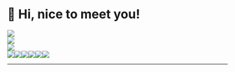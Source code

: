 # 👋 Hi, nice to meet you!
 
![](https://github-readme-stats.vercel.app/api?username=MDAlviano&theme=radical&hide_border=false&include_all_commits=false&count_private=false)<br/>
![](https://github-readme-streak-stats.herokuapp.com/?user=MDAlviano&theme=radical&hide_border=false)<br/>
![](https://github-readme-stats.vercel.app/api/top-langs/?username=MDAlviano&theme=radical&hide_border=false&include_all_commits=false&count_private=false&layout=compact)<br/>
![](https://img.shields.io/badge/-%237F52FF.svg?style=for-the-badge&logo=kotlin&logoColor=white)![](https://img.shields.io/badge/o-%237F52FF.svg?style=for-the-badge&logo=&logoColor=white)![](https://img.shields.io/badge/t-%237F52FF.svg?style=for-the-badge&logo=&logoColor=white)![](https://img.shields.io/badge/l-%237F52FF.svg?style=for-the-badge&logo=&logoColor=white)![](https://img.shields.io/badge/i-%237F52FF.svg?style=for-the-badge&logo=&logoColor=white)![](https://img.shields.io/badge/n-%237F52FF.svg?style=for-the-badge&logo=&logoColor=white) 

<!-- Proudly created with GPRM ( https://gprm.itsvg.in ) -->
---

<!-- Proudly created with GPRM ( https://gprm.itsvg.in ) -->
<!-- Proudly created with GPRM ( https://gprm.itsvg.in ) -->
